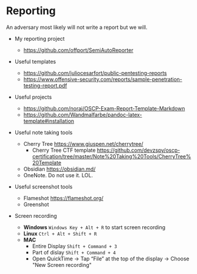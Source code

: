 # Reporting

An adversary most likely will not write a report but we will.

- My reporting project 
  - https://github.com/offport/SemiAutoReporter
  
- Useful templates
  - https://github.com/juliocesarfort/public-pentesting-reports
  - https://www.offensive-security.com/reports/sample-penetration-testing-report.pdf

- Useful projects
  - https://github.com/noraj/OSCP-Exam-Report-Template-Markdown
  - https://github.com/Wandmalfarbe/pandoc-latex-template#installation

- Useful note taking tools
  - Cherry Tree https://www.giuspen.net/cherrytree/
    - Cherry Tree CTF template https://github.com/devzspy/oscp-certification/tree/master/Note%20Taking%20Tools/CherryTree%20Template
  - Obsidian https://obsidian.md/
  - OneNote. Do not use it. LOL.

- Useful screenshot tools
  - Flameshot https://flameshot.org/
  - Greenshot

- Screen recording
  - **Windows** `Windows Key + Alt + R` to start screen recording
  - **Linux** `Ctrl + Alt + Shift + R`
  - **MAC** 
    - Entire Display `Shift + Command + 3`
    - Part of dislay `Shift + Command + 4`
    - Open QuickTime -> Tap “File” at the top of the display -> Choose "New Screen recording"
